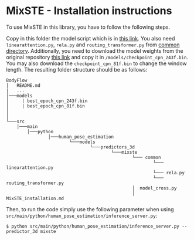 # MixSTE - Installation instructions

To use MixSTE in this library, you have to follow the following steps.

Copy in this folder the model script which is in [this link](https://github.com/JinluZhang1126/MixSTE/blob/main/common/model_cross.py). You also need `linearattention.py`, `rela.py` and `routing_transformer.py` from [common directory](https://github.com/JinluZhang1126/MixSTE/tree/main/common). Additionally, you need to download the model weights from the original repository [this link](https://drive.google.com/drive/folders/1G2mlMHebM6KcbI45FszlosIHgA4jiR3Y) and copy it in `/models/checkpoint_cpn_243f.bin`. You may also download the  `checkpoint_cpn_81f.bin` to change the window length. 
The resulting folder structure should be as follows:

```
BodyFlow
│   README.md
|   ...    
│───models
│     | best_epoch_cpn_243f.bin
│     | best_epoch_cpn_81f.bin
│
│
└───src
    │───main
        │───python
                │───human_pose_estimation
                        └───models
                                └───predictors_3d
                                        └───mixste
                                                └─── common
                                                        └─── linearattention.py
                                                        └─── rela.py
                                                        └─── routing_transformer.py
                                                │  model_cross.py
                                                │  MixSTE_installation.md

```

Then, to run the code simply use the following parameter when using `src/main/python/human_pose_estimation/inference_server.py`:



`$ python src/main/python/human_pose_estimation/inference_server.py --predictor_3d mixste`